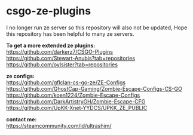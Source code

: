 # csgo-ze-plugins

I no longer run ze server so this repository will also not be updated, Hope this repository has been helpful to many ze servers.

<b>To get a more extended ze plugins:</b><br>
https://github.com/darkerz7/CSGO-Plugins<br>
https://github.com/Stewart-Anubis?tab=repositories<br>
https://github.com/oylsister?tab=repositories

<b>ze configs:</b><br>
https://github.com/gflclan-cs-go-ze/ZE-Configs<br>
https://github.com/GhostCap-Gaming/Zombie-Escape-Configs-CS-GO<br>
https://github.com/koen1224/Zombie-Escape-Configs<br>
https://github.com/DarkArtistryGH/Zombie-Escape-CFG<br>
https://github.com/UpKK-Xnet-YYDCS/UPKK_ZE_PUBLIC<br>

<b>contact me:</b><br>
https://steamcommunity.com/id/ultrashim/

